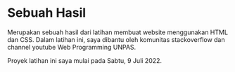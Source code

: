 # Sebuah Hasil
Merupakan sebuah hasil dari latihan membuat website menggunakan HTML dan CSS. Dalam latihan ini, saya dibantu oleh komunitas stackoverflow dan channel youtube Web Programming UNPAS.

Proyek latihan ini saya mulai pada Sabtu, 9 Juli 2022.
